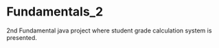 # Fundamentals_2
2nd Fundamental java project where student grade calculation system is presented. 
